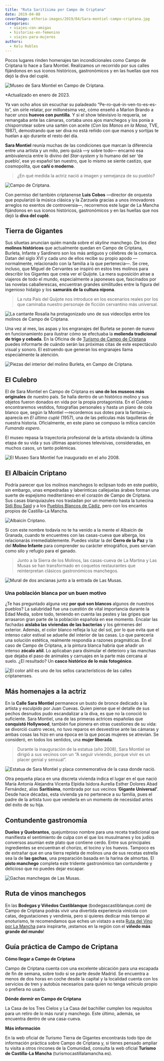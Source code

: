 ```yaml
---
title: "Ruta Saritísima por Campo de Criptana"
date: 2019-04-08
coverImage: etheria-images/2019/04/Sara-montiel-campo-criptana.jpg
categories: 
  - viajes-con-amigas
  - historias-en-femenino
  - viajes-para-mujeres
authors: 
  - Kelu Robles
---
```


Pocos lugares rinden homenajes tan incondicionales como Campo de Criptana lo hace a Sara 
Montiel. Realizamos un recorrido por sus calles fijándonos en sus iconos históricos, 
gastronómicos y en las huellas que nos dejó la diva del cuplé. 

![Museo de Sara Montiel en Campo de Criptana.](etheria-images/2019/04/Sara-montiel-campo-criptana.jpg "Museo de Sara Montiel en Campo de Criptana.")

\*Actualizado en enero de 2023. 

Ya van ocho años sin escuchar su paladeado “Pe-ro-qué-in-ven-to-es-es-to”, sin oírle 
relatar, por millonésima vez, cómo enseñó a Marlon Brando a hacer unos **huevos con 
puntilla**. Y si el show televisivo lo requería, se remangaba ante las cámaras, cortaba 
unos ajos manchegos y los ponía a chisporrotear sobre una sartén con aceite (_Con las 
Manos en la Masa_, TVE, 1987), demostrando que ser diva no está reñido con que manos y 
sortijas te huelan a ajo durante el resto del día. 

**Sara Montiel** reunía muchas de las condiciones que marcan la diferencia entre una 
artista y un mito, pero quizá —y sobre todo— encarnó esa ambivalencia entre lo divino 
del _Star-system_ y lo humano del ser ‘de pueblo’, ese yo español tan nuestro, que lo 
mismo se siente castizo, que cosmopolita, que **cañí o moderno**. 

> ¿En qué medida la actriz nació a imagen y semejanza de su pueblo? 

![Campo de Criptana.](etheria-images/2019/04/campo-criptana-bola-discoteca.jpg "Campo de Criptana. © K.R.")

Con permiso del también criptanense **Luis Cobos** —director de orquesta que popularizó 
la música clásica y la Zarzuela gracias a unos innovadores arreglos no exentos de 
controversia—, recorremos este lugar de La Mancha fijándonos en sus iconos históricos, 
gastronómicos y en las huellas que nos dejó la **diva del cuplé**. 

## Tierra de Gigantes

Sus siluetas anuncian quién manda sobre el _skyline_ manchego. De los diez **molinos 
históricos** que actualmente quedan en Campo de Criptana, Burleta, Infante y Sardinero 
son los más antiguos y célebres de la comarca. Datan del siglo XVI y cada uno de ellos 
recibe su propio apodo —normalmente, relacionado con la familia a la que pertenecía—. Se 
cree, incluso, que Miguel de Cervantes se inspiró en estos tres molinos para describir 
los Gigantes que creía ver el Quijote. La mera suposición atrae a viajeros de todo el 
mundo, especialmente a japoneses que, fascinados por las novelas caballerescas, 
encuentran grandes similitudes entre la figura del ingenioso hidalgo y los **samuráis de 
la cultura nipona**. 

> La ruta País del Quijote nos introduce en los escenarios reales por los que caminaba 
> nuestro personaje de ficción cervantino más universal. 

![La cantante Rosalía ha protagonizado uno de sus videoclips entre los molinos de Campo de Criptana.](etheria-images/2019/04/campo-criptana-molinos.jpg "La cantante Rosalía ha protagonizado uno de sus videoclips entre los molinos de Campo de Criptana. © K.R.")

Una vez al mes, las aspas y los engranajes del Burleta se ponen de nuevo en 
funcionamiento para ilustrar cómo se efectuaba la **molienda tradicional de trigo y 
cebada**. En la Oficina de de [Turismo de Campo de 
Criptana](https://www.campodecriptana.info/) puedes informarte de cuándo serán las 
próximas citas de este espectáculo visual y sonoro. El estruendo que generan los 
engranajes llama especialmente la atención. 

![Piezas del interior del molino Burleta, en Campo de Criptana.](etheria-images/2019/04/campo-criptana-molino-burlaque.jpg "Piezas del interior del molino Burleta, en Campo de Criptana. © K.R.")

## El Culebro

El de Sara Montiel en Campo de Criptana es **uno de los museos más originales** de 
nuestro país. Se halla dentro de un histórico molino y sus objetos fueron donados en 
vida por la propia protagonista. En el Culebro encontraremos vestidos, fotografías 
personales y hasta un piano de cola blanco que, según la Montiel —recordemos sus dotes 
para la fantasía—, aparecía en _El último cuplé_ (1957), una de las películas más 
taquilleras de nuestra historia. Oficialmente, en este piano se compuso la mítica 
canción _Fumando espero_. 

El museo repasa la trayectoria profesional de la artista obviando la última etapa de su 
vida y sus últimas apariciones televisivas, consideradas, en muchos casos, un tanto 
polémicas. 

![El Museo Sara Montiel fue inaugurado en el año 2008.](etheria-images/2019/04/campo-criptana-museo-sara-montiel.jpg "El Museo Sara Montiel fue inaugurado en el año 2008. © K.R.")

## El Albaicín Criptano

Podría parecer que los molinos manchegos lo eclipsan todo en este pueblo, sin embargo, 
unas empedradas y laberínticas callejuelas árabes forman una suerte de espejismo 
mediterráneo en el corazón de Campo de Criptana. Sus casas blanquiazules nos trasladan 
por un momento hasta la tunecina [Sidi Bou 
Said](https://etheriamagazine.com/2018/05/14/tunez-en-coche-desde-la-capital-al-desierto/) 
y a los [Pueblos Blancos de 
Cádiz](https://etheriamagazine.com/2018/11/02/ruta-por-los-pueblos-blancos-de-cadiz/), 
pero con los encantos propios de Castilla-La Mancha. 

![Albaicín Criptano.](etheria-images/2019/04/campo-criptana-albaicin-molinos.jpg "Albaicín Criptano. © Sergio Sánchez M.")

Si con este nombre todavía no te ha venido a la mente el Albaicín de Granada, cuando te 
encuentres con las casas-cueva que alberga, los relacionarás irremediablemente. Puedes 
visitar la del **Cerro de la Paz** y la del **Molino Infante** para comprender su 
carácter etnográfico, pues servían como silo y refugio para el ganado. 

> Junto a la Sierra de los Molinos, las casas-cueva de La Martina y Las Musas se han 
> transformado en coquetos restaurantes que reinterpretan clásicos gastronómicos 
> manchegos. 

![Mural de dos ancianas junto a la entrada de Las Musas.](etheria-images/2019/04/campo-criptana-grafiti-las-musas.jpg "Mural junto a la entrada de Las Musas. © Miguel Calatayud")

### Una población blanca por un buen motivo

¿Te has preguntado alguna vez **por qué son blancos** algunos de nuestros pueblos? La 
salubridad fue una cuestión de vital importancia durante la Edad Media, sobre todo, 
teniendo en cuenta las pestes y las gripes que arrasaron gran parte de la población 
española en ese momento. Encalar las fachadas **aislaba las viviendas de las bacterias** 
y los gérmenes del exterior. Además, el color blanco refleja la luz del sol, por lo que 
evita que el intenso calor estival se adueñe del interior de las casas. Lo que parecería 
una solución estética, realmente respondía a razones pragmáticas. En el caso de Campo de 
Criptana, a la pintura blanca habría que añadir un intenso **zócalo añil**. Lo aplicaban 
para disimular el deterioro y las manchas que dejaba el paso de animales y carruajes en 
la parte más cercana al suelo. ¿El resultado? Un **casco histórico de lo más 
fotogénico**. 

![El color añil es uno de los sellos característicos de las calles criptanenses.](etheria-images/2019/04/campo-criptana-albaicin.jpg "El color añil es uno de los sellos característicos de las calles criptanenses. © José Antonio Manzanares")

## Más homenajes a la actriz

En la **Calle Sara Montiel** permanece un busto de bronce dedicado a la artista y 
esculpido por Juan Cuevas. Quien piense que el detalle de sus pechos desnudos pudo 
escandalizar a la diva, es que no la conoció lo suficiente. Sara Montiel, una de las 
primeras actrices españolas que **conquistó Hollywood**, también fue pionera en otras 
cuestiones de su vida: se divorció cuatro veces, no tuvo reparos en desvestirse ante las 
cámaras y ambas cosas las hizo en una época en la que pocas mujeres se atrevían. Se 
consideró, en todos los sentidos, una **mujer liberada**. 

> Durante la inauguración de la estatua (año 2008), Sara Montiel se dirigió a sus vecinos 
> con un “A seguir viviendo, porque vivir es un placer genial y sensual”. 

![Estatua de Sara Montiel y placa conmemorativa de la casa donde nació.](etheria-images/2019/04/campo-criptana-estatua-sara-montiel.jpg "Estatua de Sara Montiel y placa conmemorativa de la casa donde nació. © K.R.")

Otra pequeña placa en una discreta vivienda indica el lugar en el que nació María 
Antonia Alejandra Vicenta Elpidia Isidora Aurelia Esther Dolores Abad Fernández, alias 
**Saritísima**, nombrada por sus vecinos ‘**Gigante Universal’**. Desde hace décadas, 
esta vivienda ya no pertenece a su familia, pues el padre de la artista tuvo que 
venderla en un momento de necesidad antes del éxito de su hija. 

## Contundente gastronomía

**Duelos y Quebrantos**, quejumbroso nombre para una receta tradicional que manifiesta 
el sentimiento de culpa con el que los musulmanes y los judíos conversos asumían este 
plato que contiene cerdo. Entre sus principales ingredientes se encuentran el chorizo, 
el tocino y los huevos. Tampoco es de extrañar que en una tierra repleta de molinos una 
de sus recetas estrella sea la de **las gachas**, una preparación basada en la harina de 
almortas. El **pisto manchego** completa este tridente gastronómico tan contundente y 
delicioso que no puedes dejar escapar. 

![Gachas manchegas de Las Musas.](etheria-images/2019/04/campo-criptana-gachas-manchegas.jpg "Gachas manchegas de Las Musas. © Miguel Calatayud")

## Ruta de vinos manchegos

En las **Bodegas y Viñedos Castiblanque** (bodegascastiblanque.com) de Campo de Criptana 
podrás vivir una divertida experiencia vinícola con catas, degustaciones y vendimia, 
pero si quieres dedicar más tiempo al enoturismo, te recomendamos que eches un vistazo a 
esta [Ruta del Vino por La 
Mancha](https://etheriamagazine.com/2019/03/20/ruta-del-vino-de-la-mancha/) para 
inspirarte, ¡estamos en la región con el **viñedo más grande del mundo**! 

## Guía práctica de Campo de Criptana

**Cómo llegar a Campo de Criptana** 

Campo de Criptana cuenta con una excelente ubicación para una escapada de fin de semana, 
sobre todo si se parte desde Madrid. Se encuentra a menos de dos horas en coche desde la 
capital y la localidad cuenta con los servicios de tren y autobús necesarios para quien 
no tenga vehículo propio o prefiera no usarlo. 

**Dónde dormir en Campo de Criptana** 

La Casa de los Tres Cielos y La Casa del bachiller cumplen los requisitos para un retiro 
de lo más rural y manchego. Este último, además, se encuentra dentro de una casa-cueva. 

**Más información** 

En la web oficial de Turismo Tierra de Gigantes encontrarás todo tipo de información 
práctica sobre Campo de Criptana y, si tienes pensado ampliar tu visita a otros rincones 
de la Comunidad, consulta la web oficial **Turismo de Castilla-La Mancha** 
(turismocastillalamancha.es).
